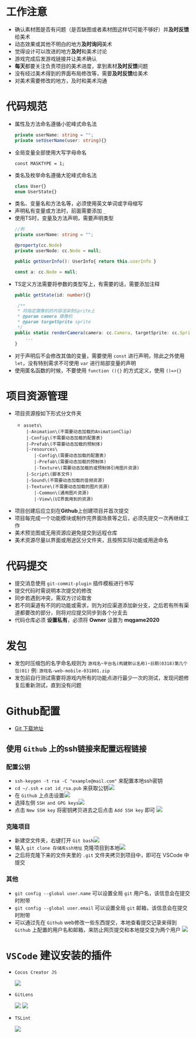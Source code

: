 # 工作注意

* 确认素材图是否有问题（是否缺图或者素材图这样切可能不够好）并**及时反馈**给美术
* 动态效果或其他不明白的地方**及时询问**美术
* 觉得设计可以改进的地方**及时**和美术讨论
* 游戏完成后发游戏链接并让美术确认
* **每天**都要关注负责项目的美术进度，拿到素材**及时反馈**问题
* 没有经过美术得到的界面布局修改等，需要**及时反馈**给美术
* 对美术需要修改的地方，及时和美术沟通

# 代码规范

* 属性及方法命名遵循小驼峰式命名法
  ```typescript
  private userName: string = "";
  private setUserName(user: string){}
  ```
* 全局变量全部使用大写字母命名
  ```
  const MASKTYPE = 1;
  ```
* 类名及枚举命名遵循大驼峰式命名法
  ```typescript
  class User{}
  enum UserState{}
  ```
* 类名、变量名和方法名等，必须使用英文单词或字母缩写
* 声明私有变量或方法时，前面需要添加 `_`
* 使用TS时，变量及方法声明，需要声明类型
  ```typescript
  //例
  private userName: string = "";

  @property(cc.Node)
  private userNode: cc.Node = null;

  public getUserInfo(): UserInfo{ return this.userInfo }

  const a: cc.Node = null;
  ```
* TS定义方法需要将参数的类型写上，有需要的话，需要添加注释
  ```typescript
  public getState(id: number){}

   /**
   * 将指定摄像机的内容渲染到Sprite上
   * @param camera 摄像机
   * @param targetSprite sprite
   */
  public static renderCamera(camera: cc.Camera, targetSprite: cc.Sprite) {
      ...
  }
  ```
* 对于声明后不会修改其值的变量，需要使用 `const` 进行声明，除此之外使用 `let`，没有特别需求不可使用 `var` 进行局部变量的声明
* 使用匿名函数的时候，不要使用 `function (){}` 的方式定义，使用 `()=>{}`

# 项目资源管理

* 项目资源按如下形式分文件夹
  * ```
    assets\
     |-Animation\(不需要动态加载的AnimationClip)
     |-Config\(不需要动态加载的配置表)
     |-Prefab\(不需要动态加载的预制体)
     |-resources\
        |-Config\(需要动态加载的配置表)
        |-Prefab\(需要动态加载的预制体)
        |-Texture\(需要动态加载的或预制体引用图片资源)
     |-Script\(脚本文件)
     |-Sound\(不需要动态加载的音频资源)
     |-Texture\(不需要动态加载的图片资源)
        |-Common\(通用图片资源)
        |-View\(UI界面用到的资源)

    ```
* 项目创建后应立刻在**Github**上创建项目并首次提交
* 项目每完成一个功能模块或制作完界面场景等之后，必须先提交一次再继续工作
* 美术预览图或无用资源应避免提交到远程仓库
* 美术资源尽量以界面或用途区分文件夹，且按照实际功能或用途命名

# 代码提交

* 提交消息使用 `git-commit-plugin` 插件模板进行书写
* 提交代码时需说明本次提交的修改
* 同步若遇到冲突，需双方讨论取舍
* 若不同渠道有不同的功能或需求，则为对应渠道添加新分支，之后若有所有渠道都要改的部分，则将对应提交同步到各个分支去
* 代码仓库必须 **设置私有**，必须将 **Owner** 设置为 **mqgame2020**

# 发包

* 发包时压缩包的名字命名规则为 `游戏名`-`平台名(构建默认名称)`-`日期(0318)第几个包(01)` 例: `游戏名-web-mobile-031801.zip`
* 发包前自行测试需要将游戏内所有的功能点进行最少一次的测试，发现问题修复后重新测试，直到没有问题

# Github配置

* [Git 下载地址](https://git-scm.com/downloads)

## 使用 `Github` 上的ssh链接来配置远程链接

### 配置公钥

* `ssh-keygen -t rsa -C "example@mail.com"` 来配置本地ssh密钥
* `cd ~/.ssh` + `cat id_rsa.pub` 来获取公钥![](./image/github1.png)
* 在 `Github` 上点击设置![](./image/github2.png)
* 选择左侧 `SSH and GPG keys`![](./image/github3.png)
* 点击 `New SSH key` 将密钥拷贝进去之后点击 `Add SSH key` 即可
  ![](./image/github4.png)

### 克隆项目

* 新建空文件夹，右键打开 `Git bash`![](./image/git1.png)
* 输入 `git clone 存储库ssh地址` 克隆项目到本地![](./image/git2.png)
* 之后将克隆下来的文件夹里的 `.git` 文件夹拷贝到项目中，即可在 VSCode 中提交

### 其他

* `git config --global user.name` 可以设置全局 `git` 用户名，该信息会在提交时附带
* `git config --global user.email` 可以设置全局 `git` 邮箱，该信息会在提交时附带
* 可以通过先在 `Github` web修改一些东西提交，本地查看提交记录来得到 `Github` 上配置的用户名和邮箱，来防止网页提交和本地提交变为两个用户
  ![](./image/tip1.png)

# `VSCode` 建议安装的插件

* `Cocos Creator JS`

  ![](./image/tip2.png)
* `GitLens`

  ![](./image/tip3.png)
  ![](./image/tip4.png)
* `TSLint`

  ![](./image/tip5.png)
